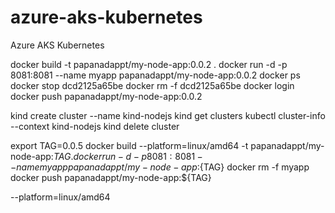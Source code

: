 # azure-aks-kubernetes
Azure AKS Kubernetes


docker build -t papanadappt/my-node-app:0.0.2 .
docker run -d -p 8081:8081 --name myapp papanadappt/my-node-app:0.0.2
docker ps
docker stop dcd2125a65be
docker rm -f dcd2125a65be
docker login
docker push papanadappt/my-node-app:0.0.2

kind create cluster --name kind-nodejs
kind get clusters
kubectl cluster-info --context kind-nodejs
kind delete cluster


export TAG=0.0.5
docker build --platform=linux/amd64 -t papanadappt/my-node-app:${TAG} .
docker run -d -p 8081:8081 --name myapp papanadappt/my-node-app:${TAG}
docker rm -f myapp
docker push papanadappt/my-node-app:${TAG}


--platform=linux/amd64